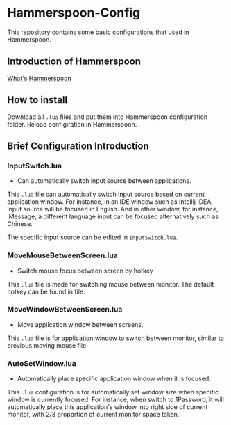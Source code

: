 # Hammerspoon-Config

This repository contains some basic configurations that used in Hammerspoon.


## Introduction of Hammerspoon

[What's Hammerspoon](https://www.hammerspoon.org)

## How to install

Download all `.lua` files and put them into Hammerspoon configuration folder. Reload configiration in Hammerspoon.

## Brief Configuration Introduction

### InputSwitch.lua

- Can automatically switch input source between applications.

This `.lua` file can automatically switch input source based on current application window. For instance, in an IDE window such as Intellij IDEA, input source will be focused in English. And in other window, for instance, iMessage, a different language input can be focused alternatively such as Chinese. 

The specific input source can be edited in `InputSwitch.lua`.

### MoveMouseBetweenScreen.lua

- Switch mouse focus between screen by hotkey

This `.lua` file is made for switching mouse between monitor. The default hotkey can be found in file.

### MoveWindowBetweenScreen.lua

- Move application window between screens.

This `.lua` file is for application window to switch between monitor, similar to previous moving mouse file.

### AutoSetWindow.lua

- Automatically place specific application window when it is focused.

This `.lua` configuration is for automatically set window size when specific window is currently focused. For instance, when switch to 1Password, it will automatically place this application's window into right side of current monitor, with 2/3 proportion of current monitor space taken.
